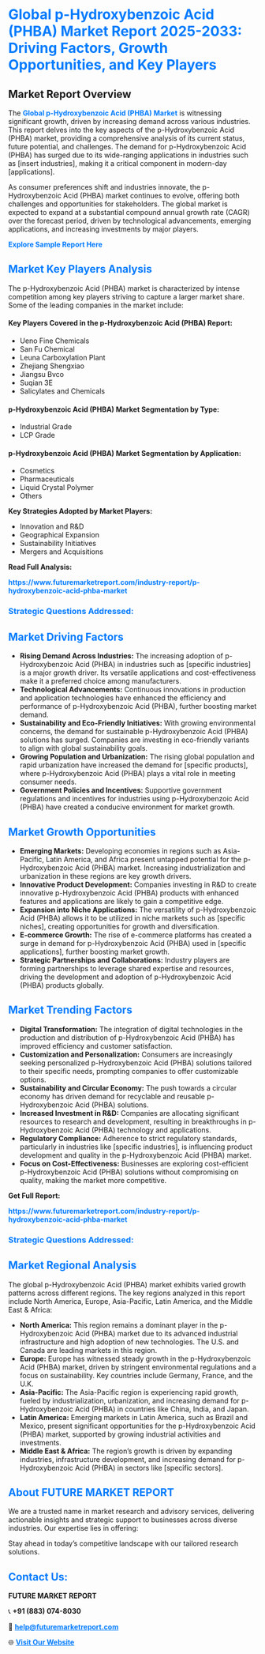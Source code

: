 <h1 style="color: #007BFF;">Global p-Hydroxybenzoic Acid (PHBA) Market Report 2025-2033: Driving Factors, Growth Opportunities, and Key Players</h1>

<section id="overview">
<h2>Market Report Overview</h2>
<p>The <a href="https://www.futuremarketreport.com/industry-report/p-hydroxybenzoic-acid-phba-market" style="color: #007BFF; text-decoration: none;"><strong>Global p-Hydroxybenzoic Acid (PHBA) Market</strong></a> is witnessing significant growth, driven by increasing demand across various industries. This report delves into the key aspects of the p-Hydroxybenzoic Acid (PHBA) market, providing a comprehensive analysis of its current status, future potential, and challenges. The demand for p-Hydroxybenzoic Acid (PHBA) has surged due to its wide-ranging applications in industries such as [insert industries], making it a critical component in modern-day [applications].</p>
<p>As consumer preferences shift and industries innovate, the p-Hydroxybenzoic Acid (PHBA) market continues to evolve, offering both challenges and opportunities for stakeholders. The global market is expected to expand at a substantial compound annual growth rate (CAGR) over the forecast period, driven by technological advancements, emerging applications, and increasing investments by major players.</p>
</section>

<section id="overview">
<p><a href="https://www.futuremarketreport.com/request-sample/reportId=42093" style="color: #007BFF; text-decoration: none;"><strong>Explore Sample Report Here</strong></a></p>
</section>

<section id="key-players">
<h2 style="color: #007BFF;">Market Key Players Analysis</h2>
<p>The p-Hydroxybenzoic Acid (PHBA) market is characterized by intense competition among key players striving to capture a larger market share. Some of the leading companies in the market include:</p>
<h4>Key Players Covered in the p-Hydroxybenzoic Acid (PHBA) Report:</h4>
<ul><li>Ueno Fine Chemicals</li><li>San Fu Chemical</li><li>Leuna Carboxylation Plant</li><li>Zhejiang Shengxiao</li><li>Jiangsu Bvco</li><li>Suqian 3E</li><li>Salicylates and Chemicals</li></ul>
<h4>p-Hydroxybenzoic Acid (PHBA) Market Segmentation by Type:</h4>
<ul><li>Industrial Grade</li><li>LCP Grade</li></ul>

<h4>p-Hydroxybenzoic Acid (PHBA) Market Segmentation by Application:</h4>
<ul><li>Cosmetics</li><li>Pharmaceuticals</li><li>Liquid Crystal Polymer</li><li>Others</li></ul>
<p><strong>Key Strategies Adopted by Market Players:</strong></p>
<ul>
<li>Innovation and R&D</li>
<li>Geographical Expansion</li>
<li>Sustainability Initiatives</li>
<li>Mergers and Acquisitions</li>
</ul>
</section>

<section>
<p><strong>Read Full Analysis: </strong></p><a href="https://www.futuremarketreport.com/industry-report/p-hydroxybenzoic-acid-phba-market" style="color: #007BFF; text-decoration: none;"><strong>https://www.futuremarketreport.com/industry-report/p-hydroxybenzoic-acid-phba-market</strong></a>
<h3 style="color: #007BFF;">Strategic Questions Addressed:</h3>
</section>

<section id="driving-factors">
<h2 style="color: #007BFF;">Market Driving Factors</h2>
<ul>
<li><strong>Rising Demand Across Industries:</strong> The increasing adoption of p-Hydroxybenzoic Acid (PHBA) in industries such as [specific industries] is a major growth driver. Its versatile applications and cost-effectiveness make it a preferred choice among manufacturers.</li>
<li><strong>Technological Advancements:</strong> Continuous innovations in production and application technologies have enhanced the efficiency and performance of p-Hydroxybenzoic Acid (PHBA), further boosting market demand.</li>
<li><strong>Sustainability and Eco-Friendly Initiatives:</strong> With growing environmental concerns, the demand for sustainable p-Hydroxybenzoic Acid (PHBA) solutions has surged. Companies are investing in eco-friendly variants to align with global sustainability goals.</li>
<li><strong>Growing Population and Urbanization:</strong> The rising global population and rapid urbanization have increased the demand for [specific products], where p-Hydroxybenzoic Acid (PHBA) plays a vital role in meeting consumer needs.</li>
<li><strong>Government Policies and Incentives:</strong> Supportive government regulations and incentives for industries using p-Hydroxybenzoic Acid (PHBA) have created a conducive environment for market growth.</li>
</ul>
</section>

<section id="growth-opportunities">
<h2 style="color: #007BFF;">Market Growth Opportunities</h2>
<ul>
<li><strong>Emerging Markets:</strong> Developing economies in regions such as Asia-Pacific, Latin America, and Africa present untapped potential for the p-Hydroxybenzoic Acid (PHBA) market. Increasing industrialization and urbanization in these regions are key growth drivers.</li>
<li><strong>Innovative Product Development:</strong> Companies investing in R&D to create innovative p-Hydroxybenzoic Acid (PHBA) products with enhanced features and applications are likely to gain a competitive edge.</li>
<li><strong>Expansion into Niche Applications:</strong> The versatility of p-Hydroxybenzoic Acid (PHBA) allows it to be utilized in niche markets such as [specific niches], creating opportunities for growth and diversification.</li>
<li><strong>E-commerce Growth:</strong> The rise of e-commerce platforms has created a surge in demand for p-Hydroxybenzoic Acid (PHBA) used in [specific applications], further boosting market growth.</li>
<li><strong>Strategic Partnerships and Collaborations:</strong> Industry players are forming partnerships to leverage shared expertise and resources, driving the development and adoption of p-Hydroxybenzoic Acid (PHBA) products globally.</li>
</ul>
</section>

<section id="trending-factors">
<h2 style="color: #007BFF;">Market Trending Factors</h2>
<ul>
<li><strong>Digital Transformation:</strong> The integration of digital technologies in the production and distribution of p-Hydroxybenzoic Acid (PHBA) has improved efficiency and customer satisfaction.</li>
<li><strong>Customization and Personalization:</strong> Consumers are increasingly seeking personalized p-Hydroxybenzoic Acid (PHBA) solutions tailored to their specific needs, prompting companies to offer customizable options.</li>
<li><strong>Sustainability and Circular Economy:</strong> The push towards a circular economy has driven demand for recyclable and reusable p-Hydroxybenzoic Acid (PHBA) solutions.</li>
<li><strong>Increased Investment in R&D:</strong> Companies are allocating significant resources to research and development, resulting in breakthroughs in p-Hydroxybenzoic Acid (PHBA) technology and applications.</li>
<li><strong>Regulatory Compliance:</strong> Adherence to strict regulatory standards, particularly in industries like [specific industries], is influencing product development and quality in the p-Hydroxybenzoic Acid (PHBA) market.</li>
<li><strong>Focus on Cost-Effectiveness:</strong> Businesses are exploring cost-efficient p-Hydroxybenzoic Acid (PHBA) solutions without compromising on quality, making the market more competitive.</li>
</ul>
</section>

<section>
<p><strong>Get Full Report: </strong></p><a href="https://www.futuremarketreport.com/industry-report/p-hydroxybenzoic-acid-phba-market" style="color: #007BFF; text-decoration: none;"><strong>https://www.futuremarketreport.com/industry-report/p-hydroxybenzoic-acid-phba-market</strong></a>
<h3 style="color: #007BFF;">Strategic Questions Addressed:</h3>
</section>


<section id="regional-analysis">
<h2 style="color: #007BFF;">Market Regional Analysis</h2>
<p>The global p-Hydroxybenzoic Acid (PHBA) market exhibits varied growth patterns across different regions. The key regions analyzed in this report include North America, Europe, Asia-Pacific, Latin America, and the Middle East & Africa:</p>
<ul>
<li><strong>North America:</strong> This region remains a dominant player in the p-Hydroxybenzoic Acid (PHBA) market due to its advanced industrial infrastructure and high adoption of new technologies. The U.S. and Canada are leading markets in this region.</li>
<li><strong>Europe:</strong> Europe has witnessed steady growth in the p-Hydroxybenzoic Acid (PHBA) market, driven by stringent environmental regulations and a focus on sustainability. Key countries include Germany, France, and the U.K.</li>
<li><strong>Asia-Pacific:</strong> The Asia-Pacific region is experiencing rapid growth, fueled by industrialization, urbanization, and increasing demand for p-Hydroxybenzoic Acid (PHBA) in countries like China, India, and Japan.</li>
<li><strong>Latin America:</strong> Emerging markets in Latin America, such as Brazil and Mexico, present significant opportunities for the p-Hydroxybenzoic Acid (PHBA) market, supported by growing industrial activities and investments.</li>
<li><strong>Middle East & Africa:</strong> The region’s growth is driven by expanding industries, infrastructure development, and increasing demand for p-Hydroxybenzoic Acid (PHBA) in sectors like [specific sectors].</li>
</ul>
</section>

<footer>
<h2 style="color: #007BFF;">About FUTURE MARKET REPORT</h2>
<p>We are a trusted name in market research and advisory services, delivering actionable insights and strategic support to businesses across diverse industries. Our expertise lies in offering:</p>

<p>Stay ahead in today’s competitive landscape with our tailored research solutions.</p>

<h2 style="color: #007BFF;">Contact Us:</h2>
<p><strong>FUTURE MARKET REPORT</strong></p>
<p>📞 <strong>+91 (883) 074-8030</strong></p>
<p>📧 <strong><a href="mailto:help@futuremarketreport.com" style="color: #007BFF;">help@futuremarketreport.com</a></strong></p>
<p>🌐 <strong><a href="https://www.futuremarketreport.com/" style="color: #007BFF;">Visit Our Website</a></strong></p>
</footer>